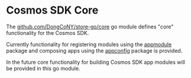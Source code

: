 # Cosmos SDK Core

The [github.com/DongCoNY/store-go/core](https://pkg.go.dev/github.com/DongCoNY/store-go/core) go module defines
"core" functionality for the Cosmos SDK.

Currently functionality for registering modules using the [appmodule](https://pkg.go.dev/github.com/DongCoNY/store-go/core/appmodule) 
package and composing apps using the [appconfig](https://pkg.go.dev/github.com/DongCoNY/store-go/core/appconfig)
package is provided.

In the future core functionality for building Cosmos SDK app modules will be
provided in this go module.
